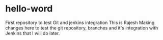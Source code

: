 # hello-word
First repository to test Git and jenkins integration
This is Rajesh
Making changes here to test the git repository, branches and it's integration with Jenkins that I will do later.
